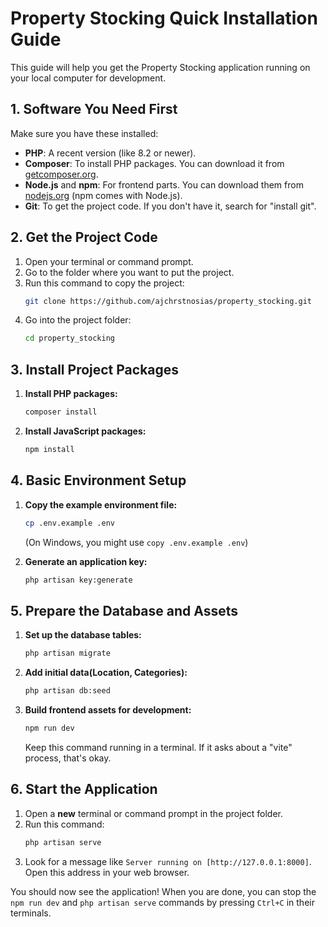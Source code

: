 # Property Stocking Quick Installation Guide

This guide will help you get the Property Stocking application running on your local computer for development.

## 1. Software You Need First

Make sure you have these installed:

*   **PHP**: A recent version (like 8.2 or newer).
*   **Composer**: To install PHP packages. You can download it from [getcomposer.org](https://getcomposer.org).
*   **Node.js** and **npm**: For frontend parts. You can download them from [nodejs.org](https://nodejs.org) (npm comes with Node.js).
*   **Git**: To get the project code. If you don\'t have it, search for "install git".

## 2. Get the Project Code

1.  Open your terminal or command prompt.
2.  Go to the folder where you want to put the project.
3.  Run this command to copy the project:
    ```bash
    git clone https://github.com/ajchrstnosias/property_stocking.git
    ```
4.  Go into the project folder:
    ```bash
    cd property_stocking
    ```

## 3. Install Project Packages

1.  **Install PHP packages:**
    ```bash
    composer install
    ```
2.  **Install JavaScript packages:**
    ```bash
    npm install
    ```

## 4. Basic Environment Setup

1.  **Copy the example environment file:**
    ```bash
    cp .env.example .env
    ```
    (On Windows, you might use `copy .env.example .env`)

2.  **Generate an application key:**
    ```bash
    php artisan key:generate
    ```

## 5. Prepare the Database and Assets

1.  **Set up the database tables:**
    ```bash
    php artisan migrate
    ```
2.  **Add initial data(Location, Categories):**
    ```bash
    php artisan db:seed
    ```
3.  **Build frontend assets for development:**
    ```bash
    npm run dev
    ```
    Keep this command running in a terminal. If it asks about a "vite" process, that\'s okay.

## 6. Start the Application

1.  Open a **new** terminal or command prompt in the project folder.
2.  Run this command:
    ```bash
    php artisan serve
    ```
3.  Look for a message like `Server running on [http://127.0.0.1:8000]`. Open this address in your web browser.

You should now see the application! When you are done, you can stop the `npm run dev` and `php artisan serve` commands by pressing `Ctrl+C` in their terminals.